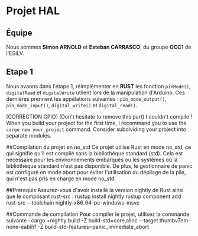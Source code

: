# Projet HAL

## Équipe
Nous sommes **Simon ARNOLD** et **Esteban CARRASCO**, du groupe **OCC1** de l'ESILV.

## Etape 1
Nous avaons dans l'étape 1, réimplémenter en **RUST** les fonction `pinMode()`, `digitalRead` et `digitalWrite` utilent lors de la manipulation d'Arduino.
Ces dernières prennent les appélations suivantes : `pin_mode_output()`, `pin_mode_input()`, `digital_write()` et `digital_read()`.

[CORRECTION GPIO] (Don't hesitate to remove this part)
I couldn't compile ! When you build your project for the first time, I recommand you to use the ```cargo new your_project``` command.
Consider subdividing your project into separate modules. 

##Compilation du projet en no_std
Ce projet utilise Rust en mode no_std, ce qui signifie qu'il est compilé sans la bibliothèque standard (std). Cela est nécessaire pour les environnements embarqués ou les systèmes où la bibliothèque standard n'est pas disponible. De plus, le gestionnaire de panic est configuré en mode abort pour éviter l'utilisation du dépliage de la pile, qui n'est pas pris en charge en mode no_std.

##Prérequis
Assurez-vous d'avoir installé la version nightly de Rust ainsi que le composant rust-src :
rustup install nightly
rustup component add rust-src --toolchain nightly-x86_64-pc-windows-msvc

##Commande de compilation
Pour compiler le projet, utilisez la commande suivante :
cargo +nightly build -Z build-std=core,alloc --target thumbv7em-none-eabihf -Z build-std-features=panic_immediate_abort



